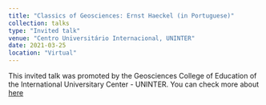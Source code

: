 ```yaml
---
title: "Classics of Geosciences: Ernst Haeckel (in Portuguese)"
collection: talks
type: "Invited talk"
venue: "Centro Universitário Internacional, UNINTER"
date: 2021-03-25
location: "Virtual"
---
```


This invited talk was promoted by the Geosciences College of Education of the International Universitary Center - UNINTER. You can check more about [here](https://www.uninter.com/noticias/ernst-haeckel-o-biologo-e-naturalista-que-ajudou-a-entender-a-evolucao-humana) 

